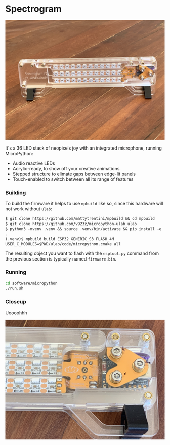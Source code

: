 # Spectrogram 

![the_thing](./images/the_thing.jpg)

It's a 36 LED stack of neopixels joy with an integrated microphone, running MicroPython:

* Audio reactive LEDs
* Acrylic-ready, to show off your creative animations
* Stepped structure to elimate gaps between edge-lit panels
* Touch-enabled to switch between all its range of features


### Building

To build the firmware it helps to use `mpbuild` like so, since this hardware will not work without `ulab`:

```
$ git clone https://github.com/mattytrentini/mpbuild && cd mpbuild
$ git clone https://github.com/v923z/micropython-ulab ulab
$ python3 -mvenv .venv && source .venv/bin/activate && pip install -e .
(.venv)$ mpbuild build ESP32_GENERIC_S3 FLASH_4M USER_C_MODULES=$PWD/ulab/code/micropython.cmake all
```

The resulting object you want to flash with the `esptool.py` command from the previous section is typically named `firmware.bin`.

### Running

```sh
cd software/micropython
./run.sh
```

### Closeup

Uoooohhh

![the_thing_detail](./images/the_thing_detail.jpg)
